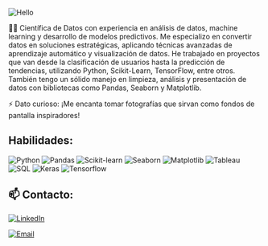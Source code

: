 ![Hello](https://img.shields.io/badge/Hola%20👋%20Soy%20Whitney%20Rios-blue?style=for-the-badge&logo=github&logoColor=white)


<!--
**wh1tneyr/wh1tneyr** is a ✨ _special_ ✨ repository because its `README.md` (this file) appears on your GitHub profile.

-->

👩‍💻 Científica de Datos con experiencia en análisis de datos, machine learning y desarrollo de modelos predictivos. 
Me especializo en convertir datos en soluciones estratégicas, aplicando técnicas avanzadas de aprendizaje automático y visualización de datos.
He trabajado en proyectos que van desde la clasificación de usuarios hasta la predicción de tendencias, utilizando Python, Scikit-Learn, TensorFlow, entre otros. 
También tengo un sólido manejo en limpieza, análisis y presentación de datos con bibliotecas como Pandas, Seaborn y Matplotlib.

⚡ Dato curioso: ¡Me encanta tomar fotografías que sirvan como fondos de pantalla inspiradores!


## Habilidades:
<!--

-->
![Python](https://img.shields.io/badge/Python-blue?style=for-the-badge&logo=python&logoColor=white)
![Pandas](https://img.shields.io/badge/Pandas-150458?style=for-the-badge&logo=pandas&logoColor=white)
![Scikit-learn](https://img.shields.io/badge/Scikit--learn-F7931E?style=for-the-badge&logo=scikit-learn&logoColor=white)
![Seaborn](https://img.shields.io/badge/Seaborn-green?style=for-the-badge&logo=seaborn&logoColor=white)
![Matplotlib](https://img.shields.io/badge/Matplotlib-brown?style=for-the-badge&logo=matplotlib&logoColor=white)
![Tableau](https://img.shields.io/badge/Tableau-purple?style=for-the-badge&logo=tableau&logoColor=white)
![SQL](https://img.shields.io/badge/SQL-pink?style=for-the-badge&logo=sql&logoColor=white)
![Keras](https://img.shields.io/badge/Keras-camel?style=for-the-badge&logo=keras&logoColor=white)
![Tensorflow](https://img.shields.io/badge/TensorFlow-red?style=for-the-badge&logo=tensorflow&logoColor=white)


## 📫 Contacto:
<!--

-->

[![LinkedIn](https://img.shields.io/badge/LinkedIn-150458?style=for-the-badge&logo=linkedin&logoColor=white)](https://www.linkedin.com/in/whitney-rios-p/)


[![Email](https://img.shields.io/badge/Email-D14836?style=for-the-badge&logo=gmail&logoColor=white)](mailto:rioswhit@gmail.com)

